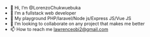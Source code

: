 - 👋 Hi, I’m @LorenzoChukwuebuka
- 👀 I’m a fullstack web developer
- 🌱 My playground PHP/laravel/Node js/Express JS/Vue JS
- 💞️ I’m looking to collaborate on any project that makes me better
- 📫 How to reach me lawrenceobi2@gmail.com

<!---
LorenzoChukwuebuka/LorenzoChukwuebuka is a ✨ special ✨ repository because its `README.md` (this file) appears on your GitHub profile.
You can click the Preview link to take a look at your changes.
--->
